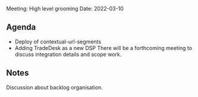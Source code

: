 Meeting: High level grooming
Date: 2022-03-10

## Agenda
- Deploy of contextual-url-segments
- Adding TradeDesk as a new DSP
There will be a forthcoming meeting to discuss integration details and scope work.

## Notes

Discussion about backlog organisation.